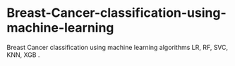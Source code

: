 # Breast-Cancer-classification-using-machine-learning
Breast Cancer classification using machine learning algorithms LR, RF, SVC, KNN, XGB .
